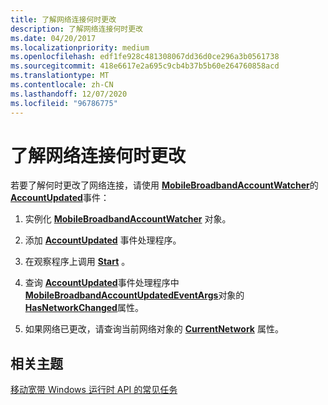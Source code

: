 ```yaml
---
title: 了解网络连接何时更改
description: 了解网络连接何时更改
ms.date: 04/20/2017
ms.localizationpriority: medium
ms.openlocfilehash: edf1fe928c481308067dd36d0ce296a3b0561738
ms.sourcegitcommit: 418e6617e2a695c9cb4b37b5b60e264760858acd
ms.translationtype: MT
ms.contentlocale: zh-CN
ms.lasthandoff: 12/07/2020
ms.locfileid: "96786775"
---
```

# <a name="know-when-network-connectivity-changes"></a>了解网络连接何时更改


若要了解何时更改了网络连接，请使用 [**MobileBroadbandAccountWatcher**](/uwp/api/Windows.Networking.NetworkOperators.MobileBroadbandAccountWatcher)的 [**AccountUpdated**](/uwp/api/Windows.Networking.NetworkOperators.MobileBroadbandAccountWatcher#Windows_Networking_NetworkOperators_MobileBroadbandAccountWatcher_AccountUpdated)事件：

1.  实例化 [**MobileBroadbandAccountWatcher**](/uwp/api/Windows.Networking.NetworkOperators.MobileBroadbandAccountWatcher) 对象。

2.  添加 [**AccountUpdated**](/uwp/api/Windows.Networking.NetworkOperators.MobileBroadbandAccountWatcher#Windows_Networking_NetworkOperators_MobileBroadbandAccountWatcher_AccountUpdated) 事件处理程序。

3.  在观察程序上调用 [**Start**](/uwp/api/Windows.Networking.NetworkOperators.MobileBroadbandAccountWatcher#Windows_Networking_NetworkOperators_MobileBroadbandAccountWatcher_Start) 。

4.  查询 [**AccountUpdated**](/uwp/api/Windows.Networking.NetworkOperators.MobileBroadbandAccountWatcher#Windows_Networking_NetworkOperators_MobileBroadbandAccountWatcher_AccountUpdated)事件处理程序中 [**MobileBroadbandAccountUpdatedEventArgs**](/uwp/api/Windows.Networking.NetworkOperators.MobileBroadbandAccountUpdatedEventArgs)对象的 [**HasNetworkChanged**](/uwp/api/Windows.Networking.NetworkOperators.MobileBroadbandAccountUpdatedEventArgs#Windows_Networking_NetworkOperators_MobileBroadbandAccountUpdatedEventArgs_HasNetworkChanged)属性。

5.  如果网络已更改，请查询当前网络对象的 [**CurrentNetwork**](/uwp/api/Windows.Networking.NetworkOperators.MobileBroadbandAccount#Windows_Networking_NetworkOperators_MobileBroadbandAccount_CurrentNetwork) 属性。

## <a name="span-idrelated_topicsspanrelated-topics"></a><span id="related_topics"></span>相关主题


[移动宽带 Windows 运行时 API 的常见任务](./create-a-mobilebroadbandaccount-object.md)

 

